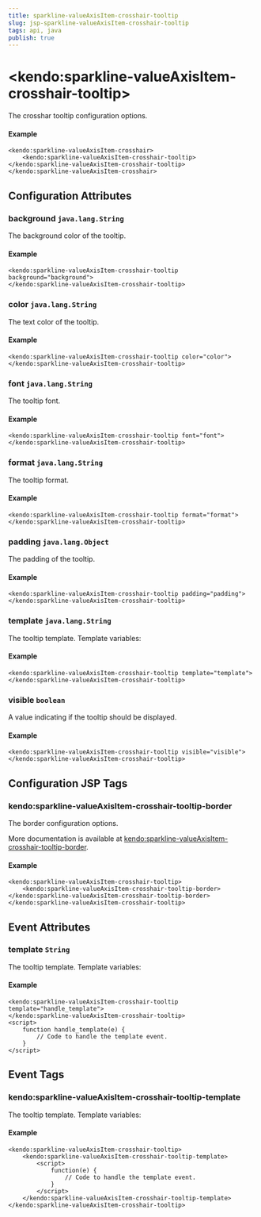 ```yaml
---
title: sparkline-valueAxisItem-crosshair-tooltip
slug: jsp-sparkline-valueAxisItem-crosshair-tooltip
tags: api, java
publish: true
---
```


# \<kendo:sparkline-valueAxisItem-crosshair-tooltip\>

The crosshar tooltip configuration options.

#### Example
    <kendo:sparkline-valueAxisItem-crosshair>
        <kendo:sparkline-valueAxisItem-crosshair-tooltip></kendo:sparkline-valueAxisItem-crosshair-tooltip>
    </kendo:sparkline-valueAxisItem-crosshair>

## Configuration Attributes

### background `java.lang.String`

The background color of the tooltip.

#### Example
    <kendo:sparkline-valueAxisItem-crosshair-tooltip background="background">
    </kendo:sparkline-valueAxisItem-crosshair-tooltip>

### color `java.lang.String`

The text color of the tooltip.

#### Example
    <kendo:sparkline-valueAxisItem-crosshair-tooltip color="color">
    </kendo:sparkline-valueAxisItem-crosshair-tooltip>

### font `java.lang.String`

The tooltip font.

#### Example
    <kendo:sparkline-valueAxisItem-crosshair-tooltip font="font">
    </kendo:sparkline-valueAxisItem-crosshair-tooltip>

### format `java.lang.String`

The tooltip format.

#### Example
    <kendo:sparkline-valueAxisItem-crosshair-tooltip format="format">
    </kendo:sparkline-valueAxisItem-crosshair-tooltip>

### padding `java.lang.Object`

The padding of the tooltip.

#### Example
    <kendo:sparkline-valueAxisItem-crosshair-tooltip padding="padding">
    </kendo:sparkline-valueAxisItem-crosshair-tooltip>

### template `java.lang.String`

The tooltip template.
Template variables:

#### Example
    <kendo:sparkline-valueAxisItem-crosshair-tooltip template="template">
    </kendo:sparkline-valueAxisItem-crosshair-tooltip>

### visible `boolean`

A value indicating if the tooltip should be displayed.

#### Example
    <kendo:sparkline-valueAxisItem-crosshair-tooltip visible="visible">
    </kendo:sparkline-valueAxisItem-crosshair-tooltip>


##  Configuration JSP Tags

### kendo:sparkline-valueAxisItem-crosshair-tooltip-border

The border configuration options.

More documentation is available at [kendo:sparkline-valueAxisItem-crosshair-tooltip-border](sparkline/valueaxisitem-crosshair-tooltip-border).

#### Example

    <kendo:sparkline-valueAxisItem-crosshair-tooltip>
        <kendo:sparkline-valueAxisItem-crosshair-tooltip-border></kendo:sparkline-valueAxisItem-crosshair-tooltip-border>
    </kendo:sparkline-valueAxisItem-crosshair-tooltip>


## Event Attributes

### template `String`

The tooltip template.
Template variables:


#### Example
    <kendo:sparkline-valueAxisItem-crosshair-tooltip template="handle_template">
    </kendo:sparkline-valueAxisItem-crosshair-tooltip>
    <script>
        function handle_template(e) {
            // Code to handle the template event.
        }
    </script>

## Event Tags

### kendo:sparkline-valueAxisItem-crosshair-tooltip-template

The tooltip template.
Template variables:


#### Example
    <kendo:sparkline-valueAxisItem-crosshair-tooltip>
        <kendo:sparkline-valueAxisItem-crosshair-tooltip-template>
            <script>
                function(e) {
                    // Code to handle the template event.
                }
            </script>
        </kendo:sparkline-valueAxisItem-crosshair-tooltip-template>
    </kendo:sparkline-valueAxisItem-crosshair-tooltip>

 
